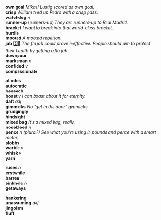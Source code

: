 
__own goal__ _Mikael Lustig scored an own goal._  
__crisp__ _William teed up Pedro with a crisp pass._  
__watchdog__ _n_  
__runner-up__ (runners-up) _They are runners-up to Real Madrid._  
__bracket__ _I want to break into that world-class bracket._  
__hurdle__  
__mooted__ _A mooted rebellion._  
__jab__ :two::shit: _The flu jab could prove ineffective._ _People should aim to protect their health by getting a flu jab._  
__downpour__  
__marksman__ _n_  
__confided__ _v_  
__compassionate__  

__at odds__  
__autocratic__  
__beseech__  
__boast__ _v_ _I can boast about it for eternity._  
__daft__ _adj_  
__gimmicks__ _No "get in the door" gimmicks._  
__grudgingly__  
__hindsight__  
__mixed bag__ _It's a mixed bag, really._  
__nosebleed__ _n_  
__pence__ _n_ _(plural?)_ _See what you're using in pounds and pence with a smart meter._  
__slobby__  
__warble__ _v_  
__whisk__ _v_  
__yarn__  

__ruses__ _n_  
__erstwhile__  
__barren__  
__sinkhole__ _n_  
__getaways__  

__hankering__  
__unassuming__ _adj_  
__jingoism__  
__fluff__  
